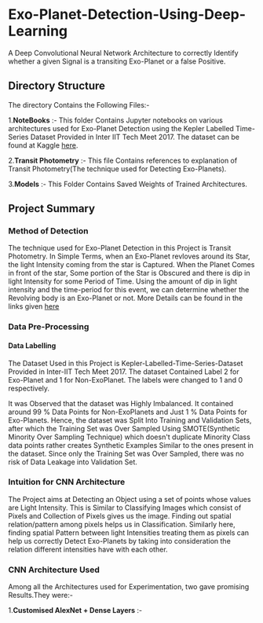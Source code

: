 # Exo-Planet-Detection-Using-Deep-Learning
A Deep Convolutional Neural Network Architecture to correctly Identify whether a given Signal is a transiting Exo-Planet or a false Positive.

## Directory Structure
 
The directory Contains the Following Files:-

1.**NoteBooks** :- This folder Contains Jupyter notebooks on various architectures used for Exo-Planet Detection using the Kepler Labelled Time-Series Dataset Provided in Inter IIT Tech Meet 2017. The dataset can be found at Kaggle [here](https://www.kaggle.com/keplersmachines/kepler-labelled-time-series-data/tasks).

2.**Transit Photometry** :- This file Contains references to explanation of Transit Photometry(The technique used for Detecting Exo-Planets).

3.**Models** :- This Folder Contains Saved Weights of Trained Architectures.

## Project Summary

### Method of Detection

The technique used for Exo-Planet Detection in this Project is Transit Photometry. In Simple Terms, when an Exo-Planet revloves around its Star, the light Intensity coming from the star is Captured. When the Planet Comes in front of the star, Some portion of the Star is Obscured and there is dip in light Intensity for some Period of Time. Using the amount of dip in light intensity and the time-period for this event, we can determine whether the Revolving body is an Exo-Planet or not. More Details can be found in the links given [here](https://github.com/omkaranustoop/Exo-Planet-Detection-Using-Deep-Learning/blob/master/Transit%20Photometry)

### Data Pre-Processing

#### Data Labelling

The Dataset Used in this Project is Kepler-Labelled-Time-Series-Dataset Provided in Inter-IIT Tech Meet 2017. The dataset Contained Label 2 for Exo-Planet and 1 for Non-ExoPlanet. The labels were changed to 1 and 0 respectively. 

It was Observed that the dataset was Highly Imbalanced. It contained around 99 % Data Points for Non-ExoPlanets and Just 1 % Data Points for Exo-Planets. Hence, the dataset was Split Into Training and Validation Sets, after which the Training Set was Over Sampled Using SMOTE(Synthetic Minority Over Sampling Technique) which doesn't duplicate Minority Class data points rather creates Synthetic Examples Similar to the ones present in the dataset. Since only the Training Set was Over Sampled, there was no risk of Data Leakage into Validation Set.

### Intuition for CNN Architecture

The Project aims at Detecting an Object using a set of points whose values are Light Intensity. This is Similar to Classifying Images which consist of Pixels and Collection of Pixels gives us the image. Finding out spatial relation/pattern among pixels helps us in Classification. Similarly here, finding spatial Pattern between light Intensities treating them as pixels can help us correctly Detect Exo-Planets by taking into consideration the relation different intensities have with each other.

### CNN Architecture Used

Among all the Architectures used for Experimentation, two gave promising Results.They were:-

1.**Customised AlexNet + Dense Layers** :-
